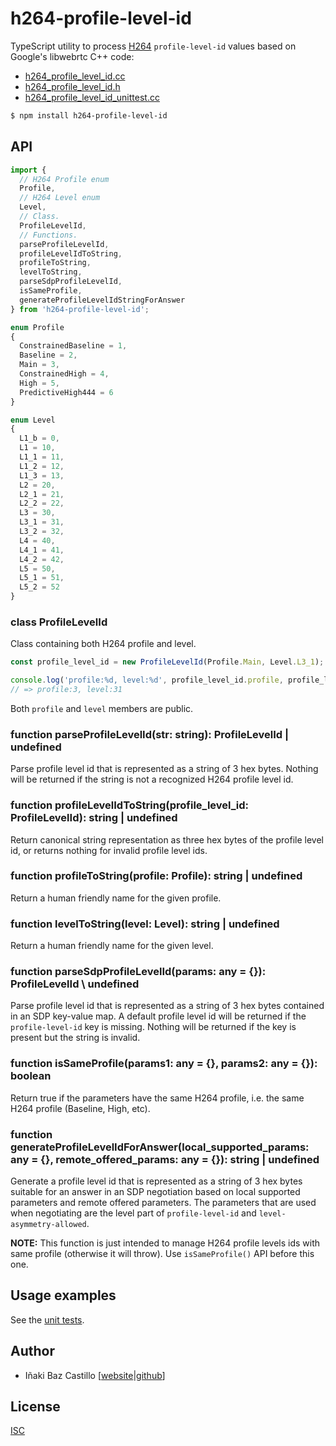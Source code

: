 # h264-profile-level-id

TypeScript utility to process [H264](https://tools.ietf.org/html/rfc6184) `profile-level-id` values based on Google's libwebrtc C++ code:
- [h264_profile_level_id.cc](https://webrtc.googlesource.com/src/+/refs/heads/main/api/video_codecs/h264_profile_level_id.cc)
- [h264_profile_level_id.h](https://webrtc.googlesource.com/src/+/refs/heads/main/api/video_codecs/h264_profile_level_id.h)
- [h264_profile_level_id_unittest.cc](https://webrtc.googlesource.com/src/+/refs/heads/main/api/video_codecs/test/h264_profile_level_id_unittest.cc)

```bash
$ npm install h264-profile-level-id
```

## API

```ts
import {
  // H264 Profile enum
  Profile,
  // H264 Level enum
  Level,
  // Class.
  ProfileLevelId,
  // Functions.
  parseProfileLevelId,
  profileLevelIdToString,
  profileToString,
  levelToString,
  parseSdpProfileLevelId,
  isSameProfile,
  generateProfileLevelIdStringForAnswer
} from 'h264-profile-level-id';
```

```ts
enum Profile
{
  ConstrainedBaseline = 1,
  Baseline = 2,
  Main = 3,
  ConstrainedHigh = 4,
  High = 5,
  PredictiveHigh444 = 6
}
```

```ts
enum Level
{
  L1_b = 0,
  L1 = 10,
  L1_1 = 11,
  L1_2 = 12,
  L1_3 = 13,
  L2 = 20,
  L2_1 = 21,
  L2_2 = 22,
  L3 = 30,
  L3_1 = 31,
  L3_2 = 32,
  L4 = 40,
  L4_1 = 41,
  L4_2 = 42,
  L5 = 50,
  L5_1 = 51,
  L5_2 = 52
}
```

### class ProfileLevelId

Class containing both H264 profile and level.

```js
const profile_level_id = new ProfileLevelId(Profile.Main, Level.L3_1);

console.log('profile:%d, level:%d', profile_level_id.profile, profile_level_id.level);
// => profile:3, level:31
```

Both `profile` and `level` members are public.

### function parseProfileLevelId(str: string): ProfileLevelId \| undefined

Parse profile level id that is represented as a string of 3 hex bytes. Nothing will be returned if the string is not a recognized H264 profile level id.


### function profileLevelIdToString(profile_level_id: ProfileLevelId): string \| undefined

Return canonical string representation as three hex bytes of the profile level id, or returns nothing for invalid profile level ids.

### function profileToString(profile: Profile): string \| undefined

Return a human friendly name for the given profile.

### function levelToString(level: Level): string \| undefined

Return a human friendly name for the given level.

### function parseSdpProfileLevelId(params: any = {}): ProfileLevelId \ undefined

Parse profile level id that is represented as a string of 3 hex bytes contained in an SDP key-value map. A default profile level id will be returned if the `profile-level-id` key is missing. Nothing will be returned if the key is present but the string is invalid.

### function isSameProfile(params1: any = {}, params2: any = {}): boolean

Return true if the parameters have the same H264 profile, i.e. the same H264 profile (Baseline, High, etc).

### function generateProfileLevelIdForAnswer(local_supported_params: any = {}, remote_offered_params: any = {}): string \| undefined

Generate a profile level id that is represented as a string of 3 hex bytes suitable for an answer in an SDP negotiation based on local supported parameters and remote offered parameters. The parameters that are used when negotiating are the level part of `profile-level-id` and `level-asymmetry-allowed`.

**NOTE:** This function is just intended to manage H264 profile levels ids with same profile (otherwise it will throw). Use `isSameProfile()` API before this one.


## Usage examples

See the [unit tests](src/tests/test.js).


## Author

* Iñaki Baz Castillo [[website](https://inakibaz.me)|[github](https://github.com/ibc/)]


## License

[ISC](./LICENSE)
